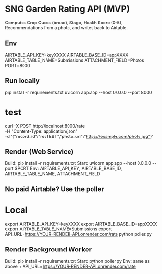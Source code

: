 # SNG Garden Rating API (MVP)

Computes Crop Guess (broad), Stage, Health Score (0–5), Recommendations from a photo, and writes back to Airtable.

## Env
AIRTABLE_API_KEY=keyXXXX
AIRTABLE_BASE_ID=appXXXX
AIRTABLE_TABLE_NAME=Submissions
ATTACHMENT_FIELD=Photos
PORT=8000

## Run locally
pip install -r requirements.txt
uvicorn app:app --host 0.0.0.0 --port 8000
# test
curl -X POST http://localhost:8000/rate \
  -H "Content-Type: application/json" \
  -d '{"record_id":"recTEST","photo_url":"https://example.com/photo.jpg"}'

## Render (Web Service)
Build:  pip install -r requirements.txt
Start:  uvicorn app:app --host 0.0.0.0 --port $PORT
Env: AIRTABLE_API_KEY, AIRTABLE_BASE_ID, AIRTABLE_TABLE_NAME, ATTACHMENT_FIELD

## No paid Airtable? Use the poller
# Local
export AIRTABLE_API_KEY=keyXXXX
export AIRTABLE_BASE_ID=appXXXX
export AIRTABLE_TABLE_NAME=Submissions
export API_URL=https://YOUR-RENDER-API.onrender.com/rate
python poller.py

## Render Background Worker
Build:  pip install -r requirements.txt
Start:  python poller.py
Env: same as above + API_URL=https://YOUR-RENDER-API.onrender.com/rate
